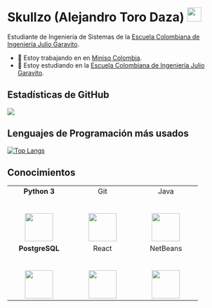 <h1 align="left">Skullzo (Alejandro Toro Daza) <img height="32px" src="https://cdn.svgporn.com/logos/git-icon.svg"> </h1>

Estudiante de Ingeniería de Sistemas de la [Escuela Colombiana de Ingeniería Julio Garavito](https://www.escuelaing.edu.co/es/).

- 🔭 Estoy trabajando en en [Miniso Colombia](https://www.miniso.co).
- 🌱 Estoy estudiando en la [Escuela Colombiana de Ingeniería Julio Garavito](https://www.escuelaing.edu.co/es/).

<h2 align="left">Estadísticas de GitHub</h2>

<div>
    <img  src="https://github-readme-stats.vercel.app/api?username=Skullzo&show_icons=true&theme=dracula")>
</div>

<h2 align="left">Lenguajes de Programación más usados</h2>

[![Top Langs](https://github-readme-stats.vercel.app/api/top-langs/?username=Skullzo)](https://github.com/Skullzo/github-readme-stats) 

<h2 align="left">Conocimientos</h2>

<table>
  <tbody>
    <tr valign="top">
      <td width="25%" align="center">
         <span><b>Python 3</b></span><br><br><br>
        <img height="64px" src="https://cdn.svgporn.com/logos/python.svg">
      </td>
      <td width="25%" align="center">
        <span>Git</span><br><br><br>
        <img height="64px" src="https://cdn.svgporn.com/logos/git-icon.svg">
      </td>
      <td width="25%" align="center">
        <span>Java</span><br><br><br>
        <img height="64px" src="https://cdn.svgporn.com/logos/java.svg">
      </td>
    </tr>
      <td width="25%" align="center">
        <span><b>PostgreSQL</b></span><br><br><br>
        <img height="64px" src="https://cdn.svgporn.com/logos/postgresql.svg">
      </td>
      <td width="25%" align="center">
        <span>React</span><br><br><br>
        <img height="64px" src="https://cdn.svgporn.com/logos/react.svg">
      </td>
      <td width="25%" align="center">
        <span>NetBeans</span><br><br><br>
        <img height="64px" src="https://upload.wikimedia.org/wikipedia/commons/9/98/Apache_NetBeans_Logo.svg">
      </td>
    </tr>
    
  </tbody>
</table>
</p>
